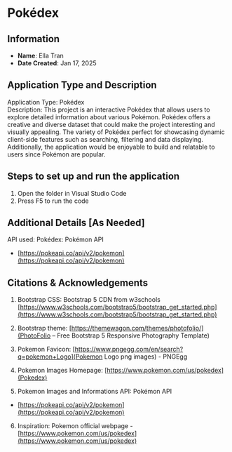 # Pokédex

## Information

- **Name**: Ella Tran
- **Date Created**: Jan 17, 2025

## Application Type and Description

Application Type: Pokédex \
Description: This project is an interactive Pokédex that allows users to explore detailed information about various Pokémon. Pokédex offers a creative and diverse dataset that could make the project interesting and visually appealing. The variety of Pokédex perfect for showcasing dynamic client-side features such as searching, filtering and data displaying. Additionally, the application would be enjoyable to build and relatable to users since Pokémon are popular.

## Steps to set up and run the application

1. Open the folder in Visual Studio Code
2. Press F5 to run the code

## Additional Details [As Needed]

API used: Pokédex: Pokémon API
- [https://pokeapi.co/api/v2/pokemon](https://pokeapi.co/api/v2/pokemon)

## Citations & Acknowledgements

1. Bootstrap CSS: Bootstrap 5 CDN from w3schools [https://www.w3schools.com/bootstrap5/bootstrap_get_started.php](https://www.w3schools.com/bootstrap5/bootstrap_get_started.php)

2. Bootstrap theme: [https://themewagon.com/themes/photofolio/](PhotoFolio – Free Bootstrap 5 Responsive Photography Template)

3. Pokemon Favicon: [https://www.pngegg.com/en/search?q=pokemon+Logo](Pokemon Logo png images) - PNGEgg

4. Pokemon Images Homepage: [https://www.pokemon.com/us/pokedex](Pokedex)

5. Pokemon Images and Informations API: Pokémon API
- [https://pokeapi.co/api/v2/pokemon](https://pokeapi.co/api/v2/pokemon) 

6. Inspiration: Pokemon official webpage - [https://www.pokemon.com/us/pokedex](https://www.pokemon.com/us/pokedex)
